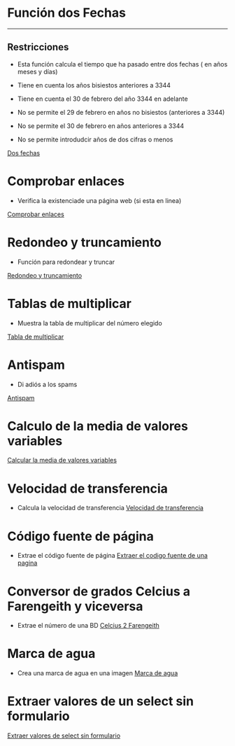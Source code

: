  # Función dos Fechas

---
Restricciones
---

- Esta función calcula el tiempo que ha pasado entre dos fechas ( en años meses y días)

- Tiene en cuenta los años bisiestos anteriores a 3344

- Tiene en cuenta el 30 de febrero del año 3344 en adelante

- No se permite el 29 de febrero en años no bisiestos (anteriores a 3344)

- No se permite el 30 de febrero en años anteriores a 3344

- No se permite introdudcir años de dos cifras o menos

[Dos fechas](https://github.com/ComandPromt/Utilidades-PHP/blob/master/dos_fechas.php)

 # Comprobar enlaces
 
 - Verifica la existenciade una página web (si esta en linea)
 
 [Comprobar enlaces](https://github.com/ComandPromt/Utilidades-PHP/blob/master/Comprobador_enlaces_con_formulario.php)

 # Redondeo y truncamiento
 
 - Función para redondear y truncar
 
 [Redondeo y truncamiento](https://github.com/ComandPromt/Utilidades-PHP/blob/master/Redondeo_y_truncamiento.php)
 
  # Tablas de multiplicar
 
 - Muestra la tabla de multiplicar del número elegido
 
 [Tabla de multiplicar](https://github.com/ComandPromt/Utilidades-PHP/blob/master/Tablas%20de%20multiplicar.php)
 
 # Antispam
 
 - Di adiós a los spams
 
 [Antispam](https://github.com/ComandPromt/Utilidades-PHP/blob/master/antispam.php)
 
 # Calculo de la media de valores variables
 
[Calcular la media de valores variables](https://github.com/ComandPromt/Utilidades-PHP/blob/master/calcular_media_valores_variables.php)

 # Velocidad de transferencia
 - Calcula la velocidad de transferencia
[Velocidad de transferencia](https://github.com/ComandPromt/Utilidades-PHP/blob/master/calcular_velocidad_transferencia.php)

 # Código fuente de página
 - Extrae el código fuente de página
[Extraer el codigo fuente de una pagina](https://github.com/ComandPromt/Utilidades-PHP/blob/master/codigo_fuente_de_pagina.php)

 # Conversor de grados Celcius a Farengeith y viceversa
 - Extrae el número de una BD
[Celcius 2 Farengeith](https://github.com/ComandPromt/Utilidades-PHP/blob/master/grados_celcius_to_farengeith.php)

 # Marca de agua
 - Crea una marca de agua en una imagen
[Marca de agua](https://github.com/ComandPromt/Utilidades-PHP/blob/master/marca_de_agua.php)

 # Extraer valores de un select sin formulario
[Extraer valores de select sin formulario](https://github.com/ComandPromt/Utilidades-PHP/blob/master/select_to_php_none_form.php)
 
